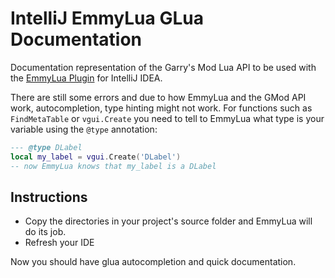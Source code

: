 # IntelliJ EmmyLua GLua Documentation

Documentation representation of the Garry's Mod Lua API to be used with the [EmmyLua Plugin](https://github.com/EmmyLua/IntelliJ-EmmyLua) for IntelliJ IDEA.

There are still some errors and due to how EmmyLua and the GMod API work, autocompletion, type hinting might not work. For functions such as `FindMetaTable` or `vgui.Create` you need to tell to EmmyLua what type is your variable using the `@type` annotation:
```lua
--- @type DLabel
local my_label = vgui.Create('DLabel')
-- now EmmyLua knows that my_label is a DLabel
```

## Instructions
- Copy the directories in your project's source folder and EmmyLua will do its job.
- Refresh your IDE

Now you should have glua autocompletion and quick documentation.
